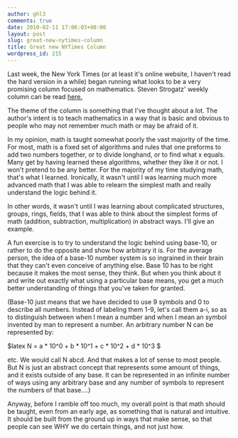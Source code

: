 ```yaml
---
author: ghl3
comments: true
date: 2010-02-11 17:06:03+00:00
layout: post
slug: great-new-nytimes-column
title: Great new NYTimes Column
wordpress_id: 215
---
```


Last week, the New York Times (or at least it's online website, I haven't read the hard version in a while) began running what looks to be a very promising column focused on mathematics.  Steven Strogatz' weekly column can be read [here.](http://opinionator.blogs.nytimes.com/author/steven-strogatz/)

The theme of the column is something that I've thought about a lot.  The author's intent is to teach mathematics in a way that is basic and obvious to people who may not remember much math or may be afraid of it.

In my opinion, math is taught somewhat poorly the vast majority of the time.  For most, math is a fixed set of algorithms and rules that one preforms to add two numbers together, or to divide longhand, or to find what x equals.  Many get by having learned these algorithms, whether they like it or not.  I won't pretend to be any better.  For the majority of my time studying math, that's what I learned.  Ironically, it wasn't until I was learning much more advanced math that I was able to relearn the simplest math and really understand the logic behind it.

In other words, it wasn't until I was learning about complicated structures, groups, rings, fields, that I was able to think about the simplest forms of math (addition, subtraction, multiplication) in abstract ways.  I'll give an example.

A fun exercise is to try to understand the logic behind using base-10, or rather to do the opposite and show how arbitrary it is.  For the average person, the idea of a base-10 number system is so ingrained in their brain that they can't even conceive of anything else.  Base 10 has to be right because it makes the most sense, they think.  But when you think about it and write out exactly what using a particular base means, you get a much better understanding of things that you've taken for granted.

(Base-10 just means that we have decided to use 9 symbols and 0 to describe all numbers.  Instead of labeling them 1-9, let's call them a-i, so as to distinguish between when I mean a number and when I mean an symbol invented by man to represent a number.  An arbitrary number N can be represented by:

$latex N = a * 10^0 + b * 10^1 + c * 10^2 + d * 10^3 $

etc.  We would call N abcd.  And that makes a lot of sense to most people.  But N is just an abstract concept that represents some amount of things, and it exists outside of any base.  It can be represented in an infinite number of ways using any arbitrary base and any number of symbols to represent the numbers of that base....)

Anyway, before I ramble off too much, my overall point is that math should be taught, even from an early age, as something that is natural and intuitive.  It should be built from the ground up in ways that make sense, so that people can see WHY we do certain things, and not just how.
